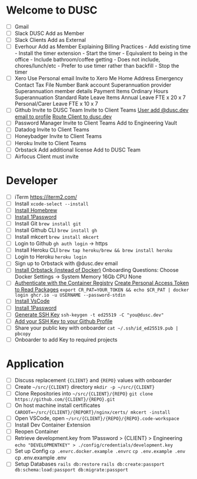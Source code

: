 # Welcome to DUSC

- [ ] Gmail
- [ ] Slack DUSC
    Add as Member
- [ ] Slack Clients
	Add as External
- [ ] Everhour
    Add as Member
    Explaining Billing Practices
        - Add existing time
        - Install the timer extension
        - Start the timer
            - Equivalent to being in the office
            - Include bathroom/coffee getting
            - Does not include, chores/lunch/etc
            - Prefer to use timer rather than backfill
        - Stop the timer
- [ ] Xero
    Use Personal email
    Invite to Xero Me
    Home Address
    Emergency Contact
    Tax File Number
    Bank account
    Superannuation provider
    Superannuation member details
    Payment Items
        Ordinary Hours
        Superannuation Standard Rate
    Leave Items
        Annual Leave FTE x 20 x 7
        Personal/Carer Leave FTE x 10 x 7
- [ ] Github
    Invite to DUSC Team
    Invite to Client Teams
    [User add @dusc.dev email to profile](https://github.com/settings/emails)
    [Route Client to dusc.dev](https://github.com/settings/notifications/custom_routing)
- [ ] Password Manager
    Invite to Client Teams
    Add to Engineering Vault
- [ ] Datadog
    Invite to Client Teams
- [ ] Honeybadger
    Invite to Client Teams
- [ ] Heroku
    Invite to Client Teams
- [ ] Orbstack
    Add additional license
    Add to DUSC Team
- [ ] Airfocus
    Client must invite

# Developer

- [ ] iTerm https://iterm2.com/
- [ ] Install
    `xcode-select --install`
- [ ] [Install Homebrew](https://brew.sh/)
- [ ] [Install 1Password](https://1password.com/downloads/mac/)
- [ ] Install Git
    `brew install git`
- [ ] Install Github CLI
    `brew install gh`
- [ ] Install mkcert
    `brew install mkcert`
- [ ] Login to Github
    `gh auth login` -> https
- [ ] Install Heroku CLI
    `brew tap heroku/brew && brew install heroku`
- [ ] Login to Heroku
    `heroku login`
- [ ] Sign up to Orbstack with @dusc.dev email
- [ ] [Install Orbstack (instead of Docker)](https://orbstack.dev/)
    Onboarding Questions:
        Choose Docker
        Settings -> System
            Memory 16Gb
            CPU None
- [ ] [Authenticate with the Container Registry](https://docs.github.com/en/packages/working-with-a-github-packages-registry/working-with-the-container-registry#authenticating-to-the-container-registry)
    [Create Personal Access Token to Read Packages](https://github.com/settings/tokens/new)
    `export CR_PAT=YOUR_TOKEN && echo $CR_PAT | docker login ghcr.io -u USERNAME --password-stdin`
- [ ] [Install VsCode](https://code.visualstudio.com/)
- [ ] [Install 1Password](https://1password.com/downloads/mac/)
- [ ] [Generate SSH Key](https://docs.github.com/en/authentication/connecting-to-github-with-ssh/generating-a-new-ssh-key-and-adding-it-to-the-ssh-agent)
    `ssh-keygen -t ed25519 -C "you@dusc.dev"`
- [ ] [Add your SSH Key to your Github Profile](https://github.com/settings/keys)
- [ ] Share your public key with onboarder
    `cat ~/.ssh/id_ed25519.pub | pbcopy`
- [ ] Onboarder to add Key to required projects

# Application

- [ ] Discuss replacement `{CLIENT}` and `{REPO}` values with onboarder
- [ ] Create `~/src/{CLIENT}` directory `mkdir -p ~/src/{CLIENT}`
- [ ] Clone Repositories into `~/src/{CLIENT}/{REPO}`
    `git clone https://github.com/{CLIENT}/{REPO}.git`
- [ ] On host machine install certificates
    `CAROOT=~/src/{CLIENT}/{REPORT}/nginx/certs/ mkcert -install`
- [ ] Open VSCode, open
    `~/src/{CLIENT}/{REPO}/{REPO}.code-workspace`
- [ ] Install Dev Container Extension
- [ ] Reopen Container
- [ ] Retrieve development.key from 1Password > {CLIENT} > Engineering
    `echo "DEVELOPMENTKEY" > ./config/credentials/development.key`
- [ ] Set up Config
    `cp .envrc.docker.example .envrc`
    `cp .env.example .env`
cp .env.example .env
- [ ] Setup Databases
    `rails db:restore`
    `rails db:create:passport db:schema:load:passport db:migrate:passport`
